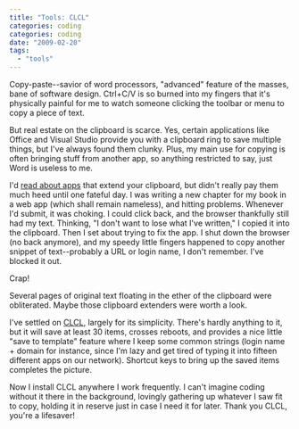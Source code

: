```yaml
---
title: "Tools: CLCL"
categories: coding
categories: coding
date: "2009-02-20"
tags:
  - "tools"
---
```


Copy-paste--savior of word processors, "advanced" feature of the masses, bane of software design. Ctrl+C/V is so burned into my fingers that it's physically painful for me to watch someone clicking the toolbar or menu to copy a piece of text.



But real estate on the clipboard is scarce. Yes, certain applications like Office and Visual Studio provide you with a clipboard ring to save multiple things, but I've always found them clunky. Plus, my main use for copying is often bringing stuff from another app, so anything restricted to say, just Word is useless to me.



I'd [read about apps](http://www.codinghorror.com/blog/archives/000431.html) that extend your clipboard, but didn't really pay them much heed until one fateful day. I was writing a new chapter for my book in a web app (which shall remain nameless), and hitting problems. Whenever I'd submit, it was choking. I could click back, and the browser thankfully still had my text. Thinking, "I don't want to lose what I've written," I copied it into the clipboard. Then I set about trying to fix the app. I shut down the browser (no back anymore), and my speedy little fingers happened to copy another snippet of text--probably a URL or login name, I don't remember. I've blocked it out.



Crap!



Several pages of original text floating in the ether of the clipboard were obliterated. Maybe those clipboard extenders were worth a look.



I've settled on [CLCL](http://www.nakka.com/soft/clcl/index_eng.html), largely for its simplicity. There's hardly anything to it, but it will save at least 30 items, crosses reboots, and provides a nice little "save to template" feature where I keep some common strings (login name + domain for instance, since I'm lazy and get tired of typing it into fifteen different apps on our network). Shortcut keys to bring up the saved items completes the picture.



Now I install CLCL anywhere I work frequently. I can't imagine coding without it there in the background, lovingly gathering up whatever I saw fit to copy, holding it in reserve just in case I need it for later. Thank you CLCL, you're a lifesaver!
